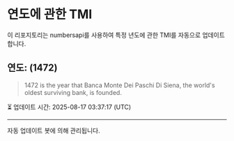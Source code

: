 
# 연도에 관한 TMI

이 리포지토리는 numbersapi를 사용하여 특정 년도에 관한 TMI를 자동으로 업데이트합니다.

## 연도: (1472)
> 1472 is the year that Banca Monte Dei Paschi Di Siena, the world's oldest surviving bank, is founded.

⏳ 업데이트 시간: 2025-08-17 03:37:17 (UTC)

---
자동 업데이트 봇에 의해 관리됩니다.
